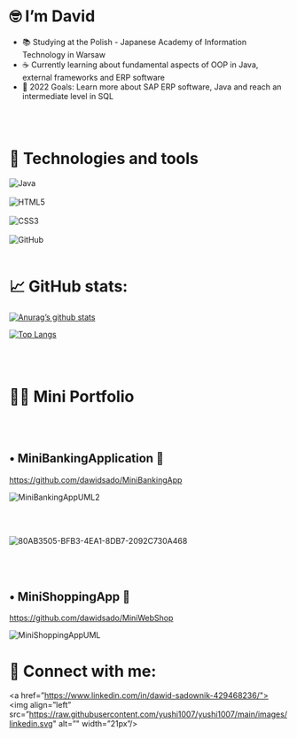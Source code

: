 # 🤓 I’m David

- 📚 Studying at the Polish - Japanese Academy of Information Technology in Warsaw
- ☕ Currently learning about fundamental aspects of OOP in Java, external frameworks and ERP software
- 💫 2022 Goals: Learn more about SAP ERP software, Java and reach an intermediate level in SQL

<br></br>
# 🤖 Technologies and tools
![Java](https://img.shields.io/badge/java-%23ED8B00.svg?style=for-the-badge&logo=java&logoColor=white)
<br></br>
![HTML5](https://img.shields.io/badge/html5-%23E34F26.svg?style=for-the-badge&logo=html5&logoColor=white) 
<br></br>
![CSS3](https://img.shields.io/badge/css3-%231572B6.svg?style=for-the-badge&logo=css3&logoColor=white)
<br></br>
![GitHub](https://img.shields.io/badge/github-%23121011.svg?style=for-the-badge&logo=github&logoColor=white)
<br></br>

#  📈 GitHub stats:

[![Anurag’s github stats](https://github-readme-stats.vercel.app/api?username=dawidsado)](https://github.com/dawidsado)

[![Top Langs](https://github-readme-stats.vercel.app/api/top-langs/?username=dawidsado&layout=compact)](https://github.com/dawidsado)

<br></br>

# 👨‍💻 Mini Portfolio

<br></br>

## •	MiniBankingApplication 🏧
https://github.com/dawidsado/MiniBankingApp

<!-- Based on excercise from programming classes in second semester -->

![MiniBankingAppUML2](https://user-images.githubusercontent.com/77989461/180860809-ee2aecef-7e49-4e80-8312-557764117844.png)

<br></br>

![80AB3505-BFB3-4EA1-8DB7-2092C730A468](https://user-images.githubusercontent.com/77989461/180862108-8ffd4dd7-8481-4288-8f39-b5dc0fc78893.jpeg)
<br></br>
<br></br>

## •	MiniShoppingApp 🛒
https://github.com/dawidsado/MiniWebShop
<!-- Also based on excercise from programming classes in second semester -->

![MiniShoppingAppUML](https://user-images.githubusercontent.com/77989461/180862500-14b75559-7368-4a62-b04e-71674c678f5b.png)

#  🤝 Connect with me:

<a href=”https://www.linkedin.com/in/dawid-sadownik-429468236/"> <img align=”left” src=”https://raw.githubusercontent.com/yushi1007/yushi1007/main/images/linkedin.svg" alt=”" width=”21px”/>
</a>
